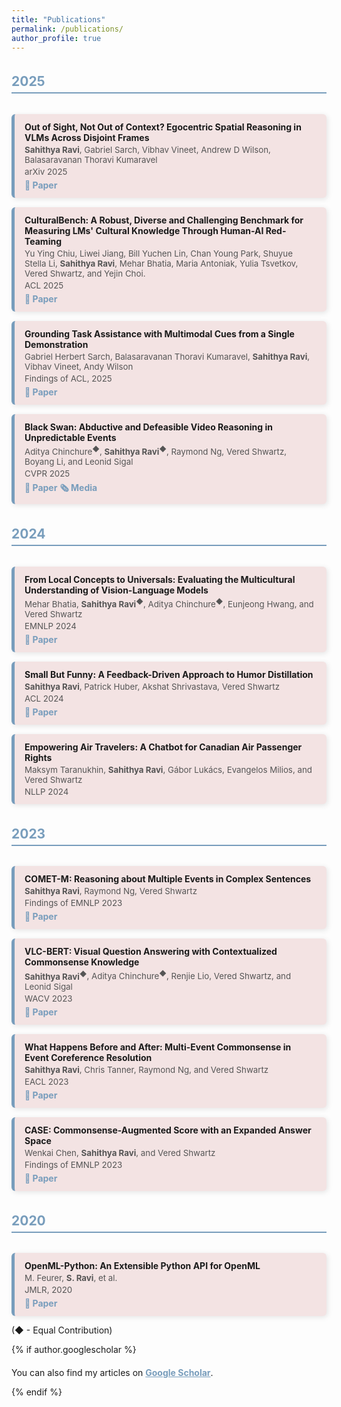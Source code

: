 ```yaml
---
title: "Publications"
permalink: /publications/
author_profile: true
---
```


<style>
  .publications-container {
    display: flex;
    flex-direction: column;
    gap: 15px;
  }
  
  .pub-year {
    font-size: 1.5em;
    font-weight: bold;
    color: #789DBC;
    border-bottom: 2px solid #789DBC;
    margin-top: 20px;
    padding-bottom: 5px;
  }
  
  .publication-card {
    background: #f3e3e3;
    padding: 12px 16px;
    border-radius: 6px;
    box-shadow: 2px 2px 8px rgba(0, 0, 0, 0.1);
    border-left: 5px solid #789DBC;
  }
  
  .pub-authors, .pub-venue {
    display: block;
    font-size: 0.95em;
    color: #555;
    margin-top: 3px;
  }
  
  .pub-link {
    display: inline-block;
    margin-top: 5px;
    color: #789DBC;
    text-decoration: none;
    font-weight: bold;
  }
  
  .pub-link:hover {
    text-decoration: underline;
  }

  .pub-scholar {
    margin-top: 20px;
  }

  .pub-scholar-link {
    font-weight: bold;
    color: #789DBC;
  }
</style>


<div class="publications-container">
  

  <!-- 2025 -->
  <h2 class="pub-year">2025</h2>
  <div class="publication-card">
    <strong>Out of Sight, Not Out of Context? Egocentric Spatial Reasoning in VLMs Across Disjoint Frames</strong>  
    <span class="pub-authors"> <b>Sahithya Ravi</b>, Gabriel Sarch, Vibhav Vineet, Andrew D Wilson, Balasaravanan Thoravi Kumaravel</span>  
    <span class="pub-venue">arXiv 2025</span>  
    <a href="https://arxiv.org/pdf/2505.24257" class="pub-link">🔗 Paper</a>
  </div>

  <div class="publication-card">
    <strong>CulturalBench: A Robust, Diverse and Challenging Benchmark for Measuring LMs' Cultural Knowledge Through Human-AI Red-Teaming</strong>  
    <span class="pub-authors"> Yu Ying Chiu, Liwei Jiang, Bill Yuchen Lin, Chan Young Park, Shuyue Stella Li, <b>Sahithya Ravi</b>, Mehar Bhatia, Maria Antoniak, Yulia Tsvetkov, Vered Shwartz, and Yejin Choi.</span>  
    <span class="pub-venue">ACL 2025</span>  
    <a href="https://arxiv.org/pdf/2410.02677" class="pub-link">🔗 Paper</a>
  </div>

  <div class="publication-card">
    <strong>Grounding Task Assistance with Multimodal Cues from a Single Demonstration</strong>  
    <span class="pub-authors">Gabriel Herbert Sarch, Balasaravanan Thoravi Kumaravel, <b>Sahithya Ravi</b>, Vibhav Vineet, Andy Wilson</span>  
    <span class="pub-venue">Findings of ACL, 2025</span>  
    <a href="https://arxiv.org/pdf/2505.01578" class="pub-link">🔗 Paper</a>
  </div>

  <div class="publication-card">
    <strong>Black Swan: Abductive and Defeasible Video Reasoning in Unpredictable Events</strong>  
    <span class="pub-authors">Aditya Chinchure<sup>◆</sup>, <b>Sahithya Ravi<sup>◆</sup></b>, Raymond Ng, Vered Shwartz, Boyang Li, and Leonid Sigal</span>  
    <span class="pub-venue">CVPR 2025</span>  
    <a href="https://openaccess.thecvf.com/content/CVPR2025/papers/Chinchure_Black_Swan_Abductive_and_Defeasible_Video_Reasoning_in_Unpredictable_Events_CVPR_2025_paper.pdf" class="pub-link">🔗 Paper</a>
    <a href="https://garymarcus.substack.com/p/generative-ais-crippling-and-widespread?r=8tdk6&utm_campaign=post&utm_medium=web&triedRedirect=true" class="pub-link">🗞️ Media</a>
    
  </div>

  <!-- 2024 -->
  <h2 class="pub-year">2024</h2>

  <div class="publication-card">
    <strong>From Local Concepts to Universals: Evaluating the Multicultural Understanding of Vision-Language Models</strong>  
    <span class="pub-authors">Mehar Bhatia, <b>Sahithya Ravi<sup>◆</sup></b>, Aditya Chinchure<sup>◆</sup>, Eunjeong Hwang, and Vered Shwartz</span>  
    <span class="pub-venue">EMNLP 2024</span>  
    <a href="https://arxiv.org/abs/2407.00263" class="pub-link">🔗 Paper</a>
  </div>

  <div class="publication-card">
    <strong>Small But Funny: A Feedback-Driven Approach to Humor Distillation</strong>  
    <span class="pub-authors"><b>Sahithya Ravi</b>, Patrick Huber, Akshat Shrivastava, Vered Shwartz</span>  
    <span class="pub-venue">ACL 2024</span>  
    <a href="https://aclanthology.org/2024.acl-long.706.pdf" class="pub-link">🔗 Paper</a>
  </div>

  <div class="publication-card">
    <strong>Empowering Air Travelers: A Chatbot for Canadian Air Passenger Rights</strong>  
    <span class="pub-authors">Maksym Taranukhin, <b>Sahithya Ravi</b>, Gábor Lukács, Evangelos Milios, and Vered Shwartz</span>  
    <span class="pub-venue">NLLP 2024</span>
  </div>

   <!-- 2023 -->
  <h2 class="pub-year">2023</h2>

  <div class="publication-card">
    <strong>COMET-M: Reasoning about Multiple Events in Complex Sentences</strong>  
    <span class="pub-authors"><b>Sahithya Ravi</b>, Raymond Ng, Vered Shwartz</span>  
    <span class="pub-venue">Findings of EMNLP 2023</span>  
    <a href="https://www.semanticscholar.org/reader/d0f108b8f5fcfb81e4354b498f3f8491740ece7e" class="pub-link">🔗 Paper</a>
  </div>

  <div class="publication-card">
    <strong>VLC-BERT: Visual Question Answering with Contextualized Commonsense Knowledge</strong>  
    <span class="pub-authors"><b>Sahithya Ravi<sup>◆</sup></b>, Aditya Chinchure<sup>◆</sup>, Renjie Lio, Vered Shwartz, and Leonid Sigal</span>  
    <span class="pub-venue">WACV 2023</span>  
    <a href="https://openaccess.thecvf.com/content/WACV2023/papers/Ravi_VLC-BERT_Visual_Question_Answering_With_Contextualized_Commonsense_Knowledge_WACV_2023_paper.pdf" class="pub-link">🔗 Paper</a>
  </div>

  <div class="publication-card">
    <strong>What Happens Before and After: Multi-Event Commonsense in Event Coreference Resolution</strong>  
    <span class="pub-authors"><b>Sahithya Ravi</b>, Chris Tanner, Raymond Ng, and Vered Shwartz</span>  
    <span class="pub-venue">EACL 2023</span>  
    <a href="https://arxiv.org/pdf/2302.09715.pdf" class="pub-link">🔗 Paper</a>
  </div>

  <div class="publication-card">
    <strong>CASE: Commonsense-Augmented Score with an Expanded Answer Space</strong>  
    <span class="pub-authors">Wenkai Chen, <b>Sahithya Ravi</b>, and Vered Shwartz</span>  
    <span class="pub-venue">Findings of EMNLP 2023</span>  
    <a href="https://arxiv.org/pdf/2311.01684.pdf" class="pub-link">🔗 Paper</a>
  </div>

  <!-- 2020 -->
  <h2 class="pub-year">2020</h2>

  <div class="publication-card">
    <strong>OpenML-Python: An Extensible Python API for OpenML</strong>  
    <span class="pub-authors">M. Feurer, <b>S. Ravi</b>, et al.</span>  
    <span class="pub-venue">JMLR, 2020</span>  
    <a href="https://arxiv.org/pdf/1911.02490.pdf" class="pub-link">🔗 Paper</a>
  </div>

</div>


(◆ - Equal Contribution)

{% if author.googlescholar %}
  <p class="pub-scholar">You can also find my articles on <a href="{{author.googlescholar}}" class="pub-scholar-link">Google Scholar</a>.</p>
{% endif %}
